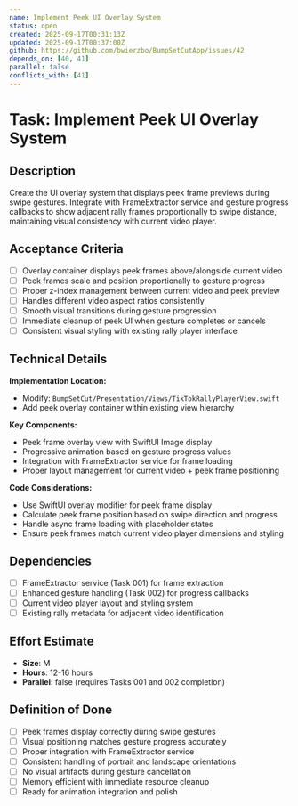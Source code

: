 ```yaml
---
name: Implement Peek UI Overlay System
status: open
created: 2025-09-17T00:31:13Z
updated: 2025-09-17T00:37:00Z
github: https://github.com/bwierzbo/BumpSetCutApp/issues/42
depends_on: [40, 41]
parallel: false
conflicts_with: [41]
---
```


# Task: Implement Peek UI Overlay System

## Description

Create the UI overlay system that displays peek frame previews during swipe gestures. Integrate with FrameExtractor service and gesture progress callbacks to show adjacent rally frames proportionally to swipe distance, maintaining visual consistency with current video player.

## Acceptance Criteria

- [ ] Overlay container displays peek frames above/alongside current video
- [ ] Peek frames scale and position proportionally to gesture progress
- [ ] Proper z-index management between current video and peek preview
- [ ] Handles different video aspect ratios consistently
- [ ] Smooth visual transitions during gesture progression
- [ ] Immediate cleanup of peek UI when gesture completes or cancels
- [ ] Consistent visual styling with existing rally player interface

## Technical Details

**Implementation Location:**
- Modify: `BumpSetCut/Presentation/Views/TikTokRallyPlayerView.swift`
- Add peek overlay container within existing view hierarchy

**Key Components:**
- Peek frame overlay view with SwiftUI Image display
- Progressive animation based on gesture progress values
- Integration with FrameExtractor service for frame loading
- Proper layout management for current video + peek frame positioning

**Code Considerations:**
- Use SwiftUI overlay modifier for peek frame display
- Calculate peek frame position based on swipe direction and progress
- Handle async frame loading with placeholder states
- Ensure peek frames match current video player dimensions and styling

## Dependencies

- [ ] FrameExtractor service (Task 001) for frame extraction
- [ ] Enhanced gesture handling (Task 002) for progress callbacks
- [ ] Current video player layout and styling system
- [ ] Existing rally metadata for adjacent video identification

## Effort Estimate

- **Size**: M
- **Hours**: 12-16 hours
- **Parallel**: false (requires Tasks 001 and 002 completion)

## Definition of Done

- [ ] Peek frames display correctly during swipe gestures
- [ ] Visual positioning matches gesture progress accurately
- [ ] Proper integration with FrameExtractor service
- [ ] Consistent handling of portrait and landscape orientations
- [ ] No visual artifacts during gesture cancellation
- [ ] Memory efficient with immediate resource cleanup
- [ ] Ready for animation integration and polish
